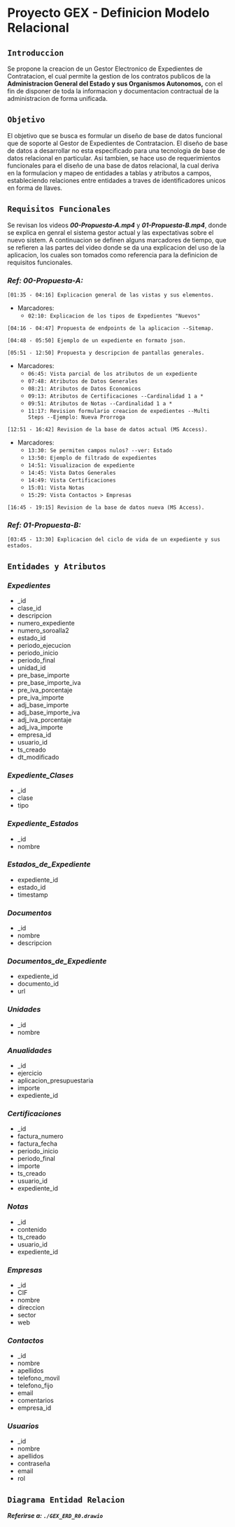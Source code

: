 # Proyecto GEX - Definicion Modelo Relacional

## `Introduccion`

Se propone la creacion de un Gestor Electronico de Expedientes de Contratacion, el cual permite la gestion de los contratos publicos de la **Administracion General del Estado y sus Organismos Autonomos,** con el fin de disponer de toda la informacion y documentacion contractual de la administracion de forma unificada.

## `Objetivo`

El objetivo que se busca es formular un diseño de base de datos funcional que de soporte al Gestor de Expedientes de Contratacion. El diseño de base de datos a desarrollar no esta especificado para una tecnologia de base de datos relacional en particular. Asi tambien, se hace uso de requerimientos funcionales para el diseño de una base de datos relacional, la cual deriva en la formulacion y mapeo de entidades a tablas y atributos a campos, estableciendo relaciones entre entidades a traves de identificadores unicos en forma de llaves.

## `Requisitos Funcionales`

Se revisan los videos **_00-Propuesta-A.mp4_** y **_01-Propuesta-B.mp4_**, donde se explica en genral el sistema gestor actual y las expectativas sobre el nuevo sistem. A continuacion se definen alguns marcadores de tiempo, que se refieren a las partes del video donde se da una explicacion del uso de la aplicacion, los cuales son tomados como referencia para la definicion de requisitos funcionales.

### _Ref: 00-Propuesta-A:_

`[01:35 - 04:16] Explicacion general de las vistas y sus elementos.`

- Marcadores:
  - `02:10: Explicacion de los tipos de Expedientes "Nuevos"`

`[04:16 - 04:47] Propuesta de endpoints de la aplicacion --Sitemap.`

`[04:48 - 05:50] Ejemplo de un expediente en formato json.`

`[05:51 - 12:50] Propuesta y descripcion de pantallas generales.`

- Marcadores:
  - `06:45: Vista parcial de los atributos de un expediente`
  - `07:48: Atributos de Datos Generales`
  - `08:21: Atributos de Datos Economicos`
  - `09:13: Atributos de Certificaciones --Cardinalidad 1 a *`
  - `09:51: Atributos de Notas --Cardinalidad 1 a *`
  - `11:17: Revision formulario creacion de expedientes --Multi Steps --Ejemplo: Nueva Prorroga`

`[12:51 - 16:42] Revision de la base de datos actual (MS Access).`

- Marcadores:
  - `13:30: Se permiten campos nulos? --ver: Estado`
  - `13:50: Ejemplo de filtrado de expedientes`
  - `14:51: Visualizacion de expediente`
  - `14:45: Vista Datos Generales`
  - `14:49: Vista Certificaciones`
  - `15:01: Vista Notas`
  - `15:29: Vista Contactos > Empresas`

`[16:45 - 19:15] Revision de la base de datos nueva (MS Access).`

### _Ref: 01-Propuesta-B:_

`[03:45 - 13:30] Explicacion del ciclo de vida de un expediente y sus estados.`

## `Entidades y Atributos`

### _Expedientes_

- \_id
- clase_id
- descripcion
- numero_expediente
- numero_soroalla2
- estado_id
- periodo_ejecucion
- periodo_inicio
- periodo_final
- unidad_id
- pre_base_importe
- pre_base_importe_iva
- pre_iva_porcentaje
- pre_iva_importe
- adj_base_importe
- adj_base_importe_iva
- adj_iva_porcentaje
- adj_iva_importe
- empresa_id
- usuario_id
- ts_creado
- dt_modificado

### _Expediente_Clases_

- \_id
- clase
- tipo

### _Expediente_Estados_

- \_id
- nombre

### _Estados_de_Expediente_

- expediente_id
- estado_id
- timestamp

### _Documentos_

- \_id
- nombre
- descripcion

### _Documentos_de_Expediente_

- expediente_id
- documento_id
- url

### _Unidades_

- \_id
- nombre

### _Anualidades_

- \_id
- ejercicio
- aplicacion_presupuestaria
- importe
- expediente_id

### _Certificaciones_

- \_id
- factura_numero
- factura_fecha
- periodo_inicio
- periodo_final
- importe
- ts_creado
- usuario_id
- expediente_id

### _Notas_

- \_id
- contenido
- ts_creado
- usuario_id
- expediente_id

### _Empresas_

- \_id
- CIF
- nombre
- direccion
- sector
- web

### _Contactos_

- \_id
- nombre
- apellidos
- telefono_movil
- telefono_fijo
- email
- comentarios
- empresa_id

### _Usuarios_

- \_id
- nombre
- apellidos
- contraseña
- email
- rol

## `Diagrama Entidad Relacion`

**_Referirse a: `./GEX_ERD_R0.drawio`_**
